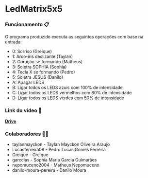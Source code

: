 # LedMatrix5x5

### Funcionamento 📋
O programa produzido executa as seguintes operações com base na entrada:
- 0: Sorriso (Greique)
- 1: Arco-íris deslizante (Taylan)
- 2: Coração se formando (Matheus)
- 3: Soletra SOPHIA (Sophia)
- 4: Tecla X se formando (Pedro)
- 5: Soletra JESUS (Danilo)
- A: Apagar LEDS
- B: Ligar todos os LEDS azuis com 100% de intensidade
- C: Ligar todos os LEDS vermelhos com 80% de intensidade
- D: Ligar todos os LEDS verdes com 50% de intensidade

### Link do vídeo 🎥
**[Drive](https://drive.google.com/drive/folders/1oBRzi2BhDoSvSaHuxMD_nSuOQBc6IG4a?usp=sharing)**

### Colaboradores 👨‍💻
- taylanmayckon - Taylan Mayckon Oliveira Araujo
- Lucasferreira08 - Pedro Lucas Gomes Ferreira
- Greique - Greique
- garccias - Sophia Maria Garcia Guimarães
- nepomuceno2004 - Matheus Nepomuceno
- danilo-moura-pereira - Danilo Moura
